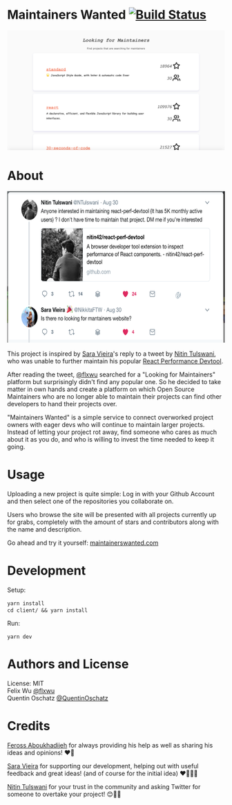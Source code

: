 Maintainers Wanted [![Build Status](https://travis-ci.org/flxwu/maintainerswanted.com.svg?branch=master)](https://travis-ci.org/flxwu/maintainerswanted.com)
==================  

![Maintainers Wanted](MaintainersWanted.png "")  

# About #   

<div style="margin: auto">
<img src="tweet.png" width=650 height=350 /> </div>

This project is inspired by [Sara Vieira](https://twitter.com/NikkitaFTW)'s reply to a tweet by [Nitin Tulswani](https://twitter.com/NTulswani), who was unable to further maintain his popular [React Performance Devtool](https://github.com/nitin42/react-perf-devtool).

After reading the tweet, [@flxwu](https://twitter.com/flxwu) searched for a "Looking for Maintainers" platform but surprisingly didn't find any popular one. So he decided to take matter in own hands and create a platform on which Open Source Maintainers who are no longer able to maintain their projects can find other developers to hand their projects over.

"Maintainers Wanted" is a simple service to connect overworked project owners with eager devs who will continue to maintain larger projects. Instead of letting your project rot away, find someone who cares as much about it as you do, and who is willing to invest the time needed to keep it going.

# Usage #  

Uploading a new project is quite simple: Log in with your Github Account and then select one of the repositories you collaborate on.

Users who browse the site will be presented with all projects currently up for grabs, completely with the amount of stars and contributors along with the name and description.  

Go ahead and try it yourself: [maintainerswanted.com](https://maintainerswanted.com)   
# Development #

Setup:
```
yarn install
cd client/ && yarn install
```

Run:
```
yarn dev
```

# Authors and License #   

License: MIT  
Felix Wu [@flxwu](https://twitter.com/flxwu)    
Quentin Oschatz [@QuentinOschatz](https://twitter.com/QuentinOschatz)     

# Credits #   

[Feross Aboukhadijeh](https://www.twitter.com/feross) for always providing his help as well as sharing his ideas and opinions! ❤️🙏

[Sara Vieira](https://twitter.com/NikkitaFTW) for supporting our development, helping out with useful feedback and great ideas! (and of course for the initial idea) ️❤️👨‍💻💡

[Nitin Tulswani](https://twitter.com/NTulswani) for your trust in the community and asking Twitter for someone to overtake your project! 😊🙏🚀
